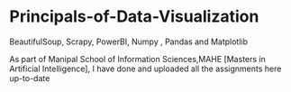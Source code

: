# Principals-of-Data-Visualization
BeautifulSoup, Scrapy, PowerBI, Numpy , Pandas and Matplotlib

As part of Manipal School of Information Sciences,MAHE [Masters in Artificial Intelligence], I have done and uploaded all the assignments here up-to-date

